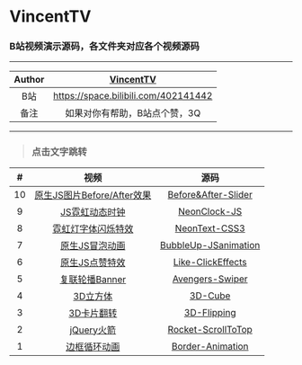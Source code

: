 # VincentTV

### B站视频演示源码，各文件夹对应各个视频源码

****
	
| Author | [VincentTV](https://space.bilibili.com/402141442 "B站") |
|:---:|:---:
| B站 | https://space.bilibili.com/402141442 |
| 备注 | 如果对你有帮助，B站点个赞，3Q |


****
>### 点击文字跳转

|#|视频|源码|
|:---:|:----:|:-----:|
|10|[原生JS图片Before/After效果](https://www.bilibili.com/video/av59227889/ "原生JS图片Before/After效果")|[Before&After-Slider](./Before&After-Slider)|
|9|[JS霓虹动态时钟](https://www.bilibili.com/video/av55264319/ "JS霓虹动态时钟")|[NeonClock-JS](./NeonClock-JS)|
|8|[霓虹灯字体闪烁特效](https://www.bilibili.com/video/av54768012/ "霓虹灯字体闪烁特效")|[NeonText-CSS3](./NeonText-CSS3)|
|7|[原生JS冒泡动画](https://www.bilibili.com/video/av52296076/ "原生JS冒泡动画")|[BubbleUp-JSanimation](./BubbleUp-JSanimation)|
|6|[原生JS点赞特效](https://www.bilibili.com/video/av51351273/ "原生JS点赞特效")|[Like-ClickEffects](./Like-ClickEffects)|
|5|[复联轮播Banner](https://www.bilibili.com/video/av50437887 "复联轮播Banner")|[Avengers-Swiper](./Avengers-Swiper)|
|4|[3D立方体](https://www.bilibili.com/video/av49984936 "3D立方体")|[3D-Cube](./3D-Cube)|
|3|[3D卡片翻转](https://www.bilibili.com/video/av49517141 "3D卡片翻转")|[3D-Flipping](./3D-Flipping)|
|2|[jQuery火箭](https://www.bilibili.com/video/av49252072 "jQuery火箭")|[Rocket-ScrollToTop](./Rocket-ScrollToTop)|
|1|[边框循环动画](https://www.bilibili.com/video/av48988967 "边框循环动画")|[Border-Animation](./Border-Animation)|